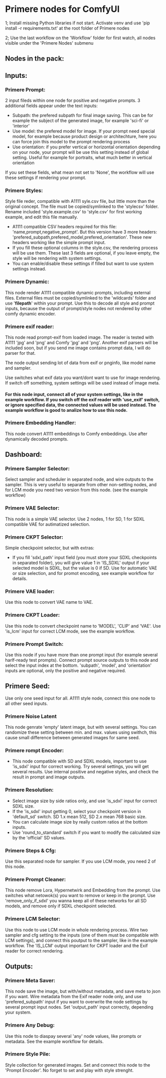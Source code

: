 # Primere nodes for ComfyUI

1; Install missing Python libraries if not start. Activate venv and use 'pip install -r requirements.txt' at the root folder of Primere nodes

2; Use the last workflow on the 'Workflow' folder for first watch, all nodes visible under the 'Primere Nodes' submenu

## Nodes in the pack:

## Inputs:
### Primere Prompt: 
2 input fileds within one node for positive and negative prompts. 3 additional fields appear under the text inputs:
- Subpath: the prefered subpath for final image saving. This can be for example the subject of the generated image, for example 'sci-fi' or 'interior'
- Use model: the prefered model for image. If your prompt need special model, for example because product design or architechture, here you can force join this model to the prompt rendering process
- Use orientation: if you prefer vertical or horizontal orientation depending on your node, your prompt will be use this setting instead of global setting. Useful for example for portraits, what much better in vertical orientation

If you set these fields, what mean not set to 'None', the workflow will use these settings if rendering your prompt.

### Primere Styles:
Style file reder, compatible with A1111 syle.csv file, but little more than the original concept. The file must be copied/symlinked to the 'stylecsv' folder. Rename included 'style.example.csv' to 'style.csv' for first working example, and edit this file manually.
- A1111 compatible CSV headers required for this file: 'name,prompt,negative_prompt'. But this version have 3 more headers: 'prefered_subpath,prefered_model,prefered_orientation'. These new headers working like the simple prompt input. 
- If you fill these optional columns in the style.csv, the rendering process will be use them. These last 3 fields are optional, if you leave empty, the style will be rendering with system settings.
- You can enable/disable these settings if filled but want to use system settings instead.

### Primere Dynamic:
This node render A1111 compatible dynamic prompts, including external files. External files must be copied/symlinked to the 'wildcards' folder and use '__filepath__' within your prompt. Use this to decode all style and prompt inputs, because the output of prompt/style nodes not rendered by other comfy dynamic encoder.

### Primere exif reader:
This node read prompt-exif from loaded image. The reader is tested with A1111 'jpg' and 'png' and Comfy 'jpg' and 'png'. Another exif parsers will be included soon, but if you send me image contains prompt data, I will do parser for that.

The node output sending lot of data from exif or pnginfo, like model name and sampler.

Use switches what exif data you want/dont want to use for image rendering. If switch off something, system settings will be used instead of image meta.
#### For this node input, connect all of your system settings, like in the example workflow. If you switch off the exif reader with 'use_exif' switch, or ignore specified data, the connected values will be used instead. The example workflow is good to analize how to use this node.

### Primere Embedding Handler:
This node convert A1111 embeddings to Comfy embeddings. Use after dynamically decoded prompts.

## Dashboard:
### Primere Sampler Selector:
Select sampler and scheduler in separated node, and wire outputs to the sampler. This is very useful to separate from other non-setting nodes, and for LCM mode you need two version from this node. (see the example workflow)

### Primere VAE Selector:
This node is a simple VAE selector. Use 2 nodes, 1 for SD, 1 for SDXL compatible VAE for autimatized selection.

### Primere CKPT Selector:
Simple checkpoint selector, but with extras:
- If you fill 'sdxl_path' input field (you must store your SDXL checkpoints in separated folder), you will give value 1 in 'IS_SDXL' output if your selected model is SDXL, but the value is 0 if SD. Use for automatic VAE or size selection, and for promot encoding, see example workflow for details.

### Primere VAE loader:
Use this node to convert VAE name to VAE.

### Primere CKPT Loader:
Use this node to convert checkpoint name to 'MODEL', 'CLIP' and 'VAE'. Use 'is_lcm' input for correct LCM mode, see the example workflow.

### Primere Prompt Switch:
Use this node if you have more than one prompt input (for example several harlf-ready test prompts). Connect prompt source outputs to this node and select the input index at the bottom. 'subpath', 'model', and 'orientation' inputs are optional, only the positive and negative required.

## Primere Seed:
Use only one seed input for all. A1111 style node, connect this one node to all other seed inputs. 

### Primere Noise Latent
This node genrate 'empty' latent image, but with several settings. You can randomize these setting between min. and max. values using swithch, this cause small difference between generated images for same seed.

### Primere rompt Encoder:
- This node compatible with SD and SDXL models, important to use 'is_sdxl' input for correct working. Try several settings, you will get several results. Use internal positive and negative styles, and check the result in prompt and image outputs.

### Primere Resolution:
- Select image size by side ratios only, and use 'is_sdxl' input for correct SDXL size. 
- If the 'is_sdxl' input getting 0, select your checkpoint version in 'default_sd' switch. SD 1.x mean 512, SD 2.x mean 768 basic size.
- You can calculate image size by really custom ratios at the bottom inputs.
- Use 'round_to_standard' switch if you want to modify the calculated size by the 'official' SD values.

### Primere Steps & Cfg:
Use this separated node for sampler. If you use LCM mode, you need 2 of this node.

### Primere Prompt Cleaner:
This node remove Lora, Hypernetwirk and Embedding from the prompt. Use switches what netowok(s) you want to remove or keep in the prompt. Use 'remove_only_if_sdxl' you wanna keep all of these networks for all SD models, and remove only if SDXL checkpoint selected.

### Primere LCM Selector:
Use this node to use LCM mode in whole rendering process. Wire two sampler and cfg setting to the inputs (one of them must be compatible with LCM settings), and connect this poutput to the sampler, like in the example workflow. The 'IS_LCM' output important for CKPT loader and the Exif reader for correct rendering.

## Outputs:
### Primere Meta Saver:
This node save the image, but with/without metadata, and save meta to json if you want. Wire metadata from the Exif reader node only, and use 'prefered_subpath' input if you want to overwrite the node settings by several prompt input nodes. Set 'output_path' input correctly, depending your system.

### Primere Any Debug:
Use this node to diaspay several 'any' node values, like prompts or metadata. See the example workflow for details.

### Primere Style Pile:
Style collection for generated images. Set and connect this node to the 'Prompt Encoder'. No forget to set and play with style strenght.